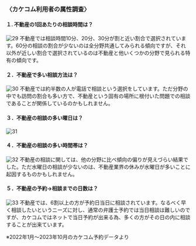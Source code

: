 <!-- カケコム活用のヒント　不動産編 -->

### 〈カケコム利用者の属性調査〉
#### １. 不動産の1回あたりの相談時間は？
![29](https://github.com/kakekomu/unique-contents/assets/116237570/5af86b90-fbbd-4aa8-a594-e6198866de4d)
不動産では相談時間10分、20分、30分が割と近い割合で選択されています。60分の相談の割合が少ないのは全分野共通してみられる傾向ですが、それ以外が近しい割合で選択されているのは不動産と他いくつかの分野で見られる特有の傾向です。

#### ２．不動産で多い相談方法は？
![30](https://github.com/kakekomu/unique-contents/assets/116237570/a8186151-734d-4009-99b0-5e7e92dc07f2)
不動産では約半数の人が電話で相談という選択をしています。ただ分野の中でも訪問の割合も多い方で、不動産という固有の場所に根付いた問題での相談であることが関係しているのかもしれません。

#### ３．不動産の相談の多い曜日は？　
![31](https://github.com/kakekomu/unique-contents/assets/116237570/8f35b4ec-11ed-4bed-a59e-6edc0350be1a)
#### ４．不動産の相談の多い時間帯は？
![32](https://github.com/kakekomu/unique-contents/assets/116237570/0470b4f3-fa7b-4170-a412-f5d560649bf0)
不動産の相談に関しては、他の分野に比べ傾向の偏りが見えづらい結果でした。ただ水曜日の相談が少ないのは、不動産業界の休みが水曜日が多いことに起因するものかもしれません。

#### ５．不動産の予約→相談までの日数は？
![33](https://github.com/kakekomu/unique-contents/assets/116237570/90306598-d561-4ebf-b46a-b8403116eb5f)
不動産では、6割以上の方が予約日当日に相談されています。なるべく早く相談したいというニーズに対し、通常の弁護士予約では当日相談は難しいのですが、カケコムではネットで当日予約が出来る為、多くの方がその日の内に相談することが出来ています。

※2022年1月～2023年10月のカケコム予約データより
